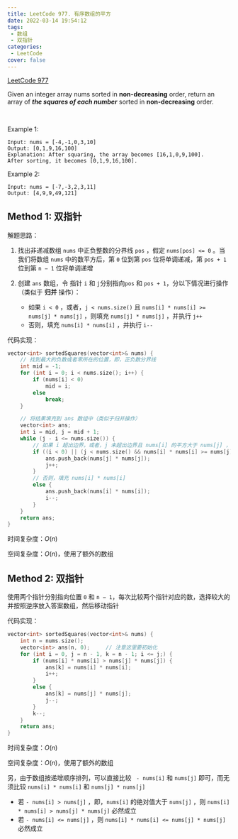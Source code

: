 ```yaml
---
title: LeetCode 977. 有序数组的平方
date: 2022-03-14 19:54:12
tags:
 - 数组
 - 双指针
categories:
 - LeetCode
cover: false
---
```


[LeetCode 977](https://leetcode-cn.com/problems/squares-of-a-sorted-array/)

Given an integer array nums sorted in **non-decreasing** order, return an array of ***the squares of each number*** sorted in **non-decreasing** order.

 

Example 1:

    Input: nums = [-4,-1,0,3,10]
    Output: [0,1,9,16,100]
    Explanation: After squaring, the array becomes [16,1,0,9,100].
    After sorting, it becomes [0,1,9,16,100].


Example 2:

    Input: nums = [-7,-3,2,3,11]
    Output: [4,9,9,49,121]



## Method 1: 双指针

解题思路：

1. 找出非递减数组 `nums` 中正负整数的分界线 `pos` ，假定 `nums[pos] <= 0` 。当我们将数组 `nums` 中的数平方后，第 `0` 位到第 `pos` 位将单调递减，第 `pos + 1` 位到第 `n − 1` 位将单调递增

2. 创建 `ans` 数组，令 指针 `i` 和 `j`分别指向`pos` 和 `pos + 1`，分以下情况进行操作（类似于 **归并** 操作）：
    - 如果 `i < 0` ，或者，`j < nums.size()` 且 `nums[i] * nums[i] >= nums[j] * nums[j]` ，则填充 `nums[j] * nums[j]` ，并执行 `j++`
    - 否则，填充 `nums[i] * nums[i]` ，并执行 `i--`

代码实现：

```cpp
vector<int> sortedSquares(vector<int>& nums) {
    // 找到最大的负数或者零所在的位置，即，正负数分界线
    int mid = -1;
    for (int i = 0; i < nums.size(); i++) {
        if (nums[i] < 0)
            mid = i;
        else
            break;
    }

    // 将结果填充到 ans 数组中（类似于归并操作）
    vector<int> ans;
    int i = mid, j = mid + 1;
    while (j - i <= nums.size()) {
        // 如果 i 超出边界，或者，j 未超出边界且 nums[i] 的平方大于 nums[j] ，则填充 nums[j] * nums[j]
        if ((i < 0) || (j < nums.size() && nums[i] * nums[i] >= nums[j] * nums[j])) {
            ans.push_back(nums[j] * nums[j]);
            j++;
        }
        // 否则，填充 nums[i] * nums[i]
        else {
            ans.push_back(nums[i] * nums[i]);
            i--;
        }
    }
    return ans;
}
```

时间复杂度：$O(n)$

空间复杂度：$O(n)$，使用了额外的数组



## Method 2: 双指针

使用两个指针分别指向位置 `0` 和 `n − 1`，每次比较两个指针对应的数，选择较大的并按照逆序放入答案数组，然后移动指针

代码实现：

```cpp
vector<int> sortedSquares(vector<int>& nums) {
    int n = nums.size();
    vector<int> ans(n, 0);     // 注意这里要初始化
    for (int i = 0, j = n - 1, k = n - 1; i <= j;) {
        if (nums[i] * nums[i] > nums[j] * nums[j]) {
            ans[k] = nums[i] * nums[i];
            i++;
        }
        else {
            ans[k] = nums[j] * nums[j];
            j--;
        }
        k--;
    }
    return ans;
}
```

时间复杂度：$O(n)$

空间复杂度：$O(n)$，使用了额外的数组

另，由于数组按递增顺序排列，可以直接比较 ` - nums[i]` 和 `nums[j]` 即可，而无须比较 `nums[i] * nums[i]` 和 `nums[j] * nums[j]`
 - 若 `- nums[i] > nums[j]` ，即，`nums[i]` 的绝对值大于 `nums[j]` ，则 `nums[i] * nums[i] > nums[j] * nums[j]` 必然成立
 - 若 `- nums[i] <= nums[j]` ，则 `nums[i] * nums[i] <= nums[j] * nums[j]` 必然成立